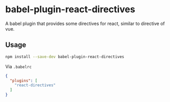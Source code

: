 # babel-plugin-react-directives
A babel plugin that provides some directives for react, similar to directive of vue.

## Usage

```bash
npm install --save-dev babel-plugin-react-directives
```

Via `.babelrc` 
```json
{
  "plugins": [
    "react-directives"
  ]
}
```
